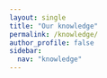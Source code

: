 ```yaml
---
layout: single
title: "Our knowledge"
permalink: /knowledge/
author_profile: false
sidebar:
  nav: "knowledge"
---
```

